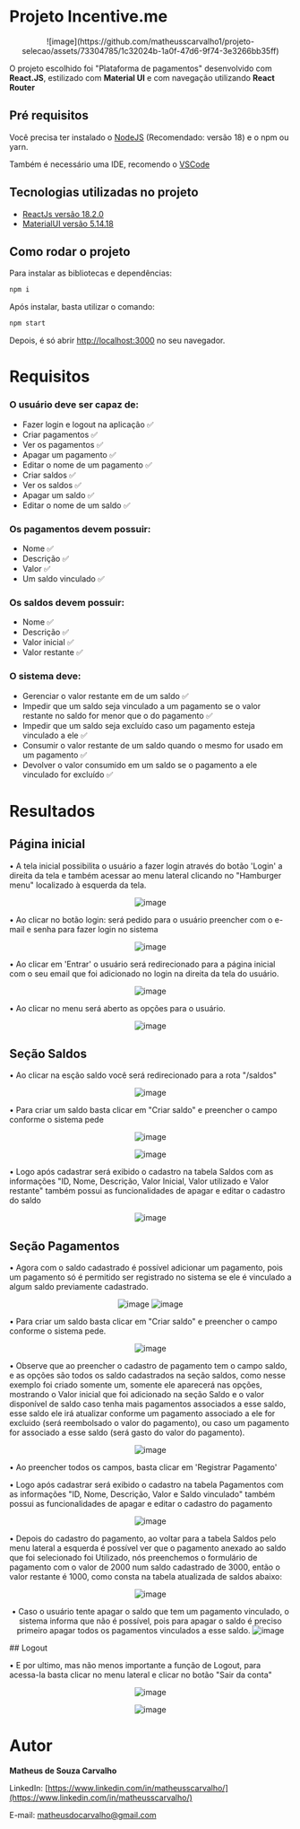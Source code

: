 # Projeto Incentive.me

<div align="center">
![image](https://github.com/matheusscarvalho1/projeto-selecao/assets/73304785/1c32024b-1a0f-47d6-9f74-3e3266bb35ff)

</div>

O projeto escolhido foi "Plataforma de pagamentos" desenvolvido com <strong>React.JS</strong>, estilizado com <strong>Material UI</strong> e com navegação utilizando <strong>React Router</strong>

## Pré requisitos

Você precisa ter instalado o [NodeJS](https://nodejs.org/) (Recomendado: versão 18) e o npm ou yarn.

Também é necessário uma IDE, recomendo o [VSCode](https://code.visualstudio.com/)

## Tecnologias utilizadas no projeto

- [ReactJs versão 18.2.0](https://pt-br.legacy.reactjs.org)
- [MaterialUI versão 5.14.18](https://mui.com/material-ui/)

## Como rodar o projeto

Para instalar as bibliotecas e dependências:

```bash
npm i
```

Após instalar, basta utilizar o comando:

```bash
npm start
```

Depois, é só abrir [http://localhost:3000](http://localhost:3000) no seu navegador.


# Requisitos
### O usuário deve ser capaz de:

- Fazer login e logout na aplicação ✅
- Criar pagamentos ✅
- Ver os pagamentos ✅
- Apagar um pagamento ✅
- Editar o nome de um pagamento ✅
- Criar saldos ✅
- Ver os saldos ✅
- Apagar um saldo ✅
- Editar o nome de um saldo ✅

### Os pagamentos devem possuir:
- Nome ✅
- Descrição ✅
- Valor ✅
- Um saldo vinculado ✅

### Os saldos devem possuir:
- Nome ✅
- Descrição ✅
- Valor inicial ✅
- Valor restante ✅

### O sistema deve:
- Gerenciar o valor restante em de um saldo ✅
- Impedir que um saldo seja vinculado a um pagamento se o valor restante no saldo for menor que o do pagamento ✅
- Impedir que um saldo seja excluído caso um pagamento esteja vinculado a ele ✅
- Consumir o valor restante de um saldo quando o mesmo for usado em um pagamento ✅
- Devolver o valor consumido em um saldo se o pagamento a ele vinculado for excluído ✅


# Resultados
## Página inicial
<div align="center">
<p align="left">
• A tela inicial possibilita o usuário a fazer login através do botão 'Login' a direita da tela e também acessar ao menu lateral clicando no "Hamburger menu" localizado à esquerda da tela.
</p> 
  
![image](https://github.com/matheusscarvalho1/projeto-selecao/assets/73304785/02983d8e-a75b-4063-a664-2635c89e6020)
</div>
<div align="center">
<p align="left">
• Ao clicar no botão login: será pedido para o usuário preencher com o e-mail e senha para fazer login no sistema
</p> 
  
![image](https://github.com/matheusscarvalho1/projeto-selecao/assets/73304785/ee1996e2-8750-4d1a-a6c4-c9abfdc887d1)
</div>
<div align="center">
<p align="left">
• Ao clicar em 'Entrar' o usuário será redirecionado para a página inicial com o seu email que foi adicionado no login na direita da tela do usuário.
</p> 
  
![image](https://github.com/matheusscarvalho1/projeto-selecao/assets/73304785/aecf65d8-6ce5-4cb9-8326-986a2e527cc6)

</div>

<div align="center">
<p align="left">
• Ao clicar no menu será aberto as opções para o usuário.
</p> 
  
![image](https://github.com/matheusscarvalho1/projeto-selecao/assets/73304785/93977fcc-857e-43ab-9788-a16540562a7e)


</div>

## Seção Saldos
<div align="center">
<p align="left">
• Ao clicar na esção saldo você será redirecionado para a rota "/saldos"
</p> 
  
![image](https://github.com/matheusscarvalho1/projeto-selecao/assets/73304785/5908c658-0096-4497-92ba-5d14b749a045)


</div>
<div align="center">
<p align="left">
• Para criar um saldo basta clicar em "Criar saldo" e preencher o campo conforme o sistema pede
</p> 
  
![image](https://github.com/matheusscarvalho1/projeto-selecao/assets/73304785/5908c658-0096-4497-92ba-5d14b749a045)

![image](https://github.com/matheusscarvalho1/projeto-selecao/assets/73304785/992d67c1-afeb-4b30-b1d7-f9b36d98dc83)



</div>

<div align="center">
<p align="left">
• Logo após cadastrar será exibido o cadastro na tabela Saldos com as informações "ID, Nome, Descrição, Valor Inicial, Valor utilizado e Valor restante" também possui as funcionalidades de apagar e editar o cadastro do saldo
</p> 

  ![image](https://github.com/matheusscarvalho1/projeto-selecao/assets/73304785/deba9335-4d2f-42c9-83d1-6e2e899ba63d)

</div>

## Seção Pagamentos
<div align="center">
<p align="left">
• Agora com o saldo cadastrado é possível adicionar um pagamento, pois um pagamento só é permitido ser registrado no sistema se ele é vinculado a algum saldo previamente cadastrado.
</p> 

  ![image](https://github.com/matheusscarvalho1/projeto-selecao/assets/73304785/84a4f0d6-1a3f-4a0f-9b10-5b2696879aff)
  ![image](https://github.com/matheusscarvalho1/projeto-selecao/assets/73304785/80b53374-e64c-4bfd-90b7-ecac8c1d9e11)



</div>
<div align="center">
<p align="left">
• Para criar um saldo basta clicar em "Criar saldo" e preencher o campo conforme o sistema pede.
</p> 

![image](https://github.com/matheusscarvalho1/projeto-selecao/assets/73304785/f573d779-30f9-4435-b6e1-c6bef7976f2d)

<p align="left">
• Observe que ao preencher o cadastro de pagamento tem o campo saldo, e as opções são todos os saldo cadastrados na seção saldos, como nesse exemplo foi criado somente um, somente ele aparecerá nas opções, mostrando o Valor inicial que foi adicionado na seção Saldo e o valor disponível de saldo caso tenha mais pagamentos associados a esse saldo, esse saldo ele irá atualizar conforme um pagamento associado a ele for excluido (será reembolsado o valor do pagamento), ou caso um pagamento for associado a esse saldo (será gasto do valor do pagamento).
  
</p>

![image](https://github.com/matheusscarvalho1/projeto-selecao/assets/73304785/c1b02cd2-1ddc-4cc9-8a48-5f970983f7bb)

<p align="left">
• Ao preencher todos os campos, basta clicar em 'Registrar Pagamento'
  
</p>
</div>
<div align="center">
<p align="left">
• Logo após cadastrar será exibido o cadastro na tabela Pagamentos com as informações "ID, Nome, Descrição, Valor e Saldo vinculado" também possui as funcionalidades de apagar e editar o cadastro do pagamento
</p> 

 ![image](https://github.com/matheusscarvalho1/projeto-selecao/assets/73304785/c11233fb-d44b-4a79-840d-49a66c208976)



</div>

<div align="center">
<p align="left">
• Depois do cadastro do pagamento, ao voltar para a tabela Saldos pelo menu lateral a esquerda é possível ver que o pagamento anexado ao saldo que foi selecionado foi Utilizado, nós preenchemos o formulário de pagamento com o valor de 2000 num saldo cadastrado de 3000, então o valor restante é 1000, como consta na tabela atualizada de saldos abaixo:
</p> 
  
![image](https://github.com/matheusscarvalho1/projeto-selecao/assets/73304785/f616de3e-31f2-4933-b8ae-4355acd11c30)

• Caso o usuário tente apagar o saldo que tem um pagamento vinculado, o sistema informa que não é possível, pois para apagar o saldo é preciso primeiro apagar todos os pagamentos vinculados a esse saldo.
![image](https://github.com/matheusscarvalho1/projeto-selecao/assets/73304785/3dcafc88-b3e7-40d4-ae99-eda748941a53)


</div>
## Logout
<div align="center">
<p align="left">
• E por ultimo, mas não menos importante a função de Logout, para acessa-la basta clicar no menu lateral e clicar no botão "Sair da conta"
</p> 

 ![image](https://github.com/matheusscarvalho1/projeto-selecao/assets/73304785/bc12c9e8-ad26-49f2-80f3-1b2017e83de2)

 ![image](https://github.com/matheusscarvalho1/projeto-selecao/assets/73304785/75278f15-4dbc-49e5-82c0-c05d5a60eabd)

</div>

# Autor

<b>Matheus de Souza Carvalho</b>

LinkedIn:
[https://www.linkedin.com/in/matheusscarvalho/](https://www.linkedin.com/in/matheusscarvalho/)

E-mail:
matheusdocarvalho@gmail.com

</div>
